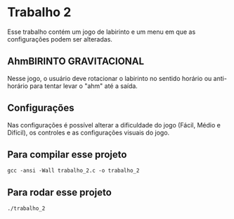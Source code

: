 # Trabalho 2

Esse trabalho contém um jogo de labirinto e um menu em que as configurações podem ser alteradas.

## AhmBIRINTO GRAVITACIONAL

Nesse jogo, o usuário deve rotacionar o labirinto no sentido horário ou anti-horário para tentar levar o "ahm" até a saída.

## Configurações

Nas configurações é possível alterar a dificuldade do jogo (Fácil, Médio e Difícil), os controles e as configurações visuais do jogo.


## Para compilar esse projeto

```
gcc -ansi -Wall trabalho_2.c -o trabalho_2
```
## Para rodar esse projeto

```
./trabalho_2
```